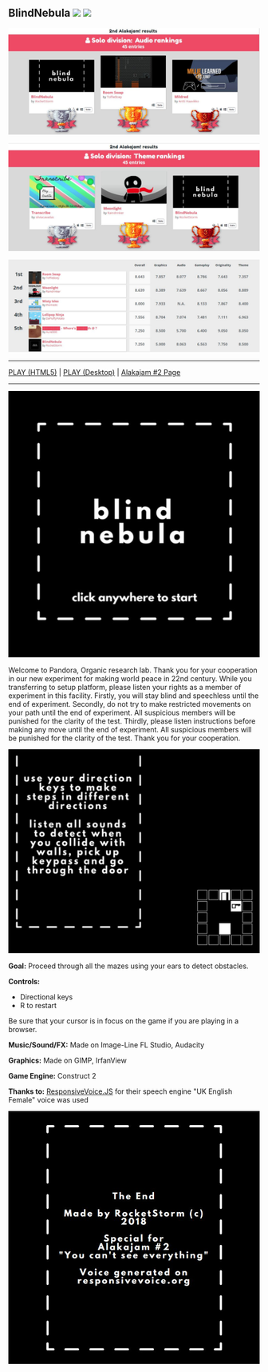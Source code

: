 ## BlindNebula ![](https://img.shields.io/badge/Alakajam-%232-red.svg) ![](https://img.shields.io/badge/Made%20in-48%20hours-brightgreen.svg)

![](https://github.com/RocketStormNet/BlindNebula/blob/master/screenshots/alakajam1.jpg)

![](https://github.com/RocketStormNet/BlindNebula/blob/master/screenshots/alakajam2.jpg)

![](https://github.com/RocketStormNet/BlindNebula/blob/master/screenshots/alakajam0.jpg)

---

[PLAY (HTML5)](http://rocketstorm.me/BlindNebula/) | [PLAY (Desktop)](https://github.com/RocketStormNet/BlindNebula/releases) | [Alakajam #2 Page](https://alakajam.com/2nd-alakajam/123/blindnebula/)

---

![](https://github.com/RocketStormNet/BlindNebula/blob/master/screenshots/screen1.jpg?raw=true)

Welcome to Pandora, Organic research lab. Thank you for your cooperation in our new experiment for making world peace in 22nd century.
While you transferring to setup platform, please listen your rights as a member of experiment in this facility.
Firstly, you will stay blind and speechless until the end of experiment.
Secondly, do not try to make restricted movements on your path until the end of experiment. All suspicious members will be punished for the clarity of the test.
Thirdly, please listen instructions before making any move until the end of experiment. All suspicious members will be punished for the clarity of the test.
Thank you for your cooperation.

![](https://github.com/RocketStormNet/BlindNebula/blob/master/screenshots/screen2.jpg?raw=true)

**Goal:**
Proceed through all the mazes using your ears to detect obstacles.

**Controls:**
- Directional keys
- R to restart

Be sure that your cursor is in focus on the game if you are playing in a browser.

**Music/Sound/FX:**
Made on Image-Line FL Studio, Audacity

**Graphics:**
Made on GIMP, IrfanView

**Game Engine:**
Construct 2

**Thanks to:**
[ResponsiveVoice.JS](https://responsivevoice.org/) for their speech engine
"UK English Female" voice was used

![](https://github.com/RocketStormNet/BlindNebula/blob/master/screenshots/screen4.jpg?raw=true)

